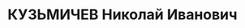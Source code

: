 ---
title: КУЗЬМИЧЕВ Николай Иванович
description: "Род. в 1902, Красноярск, русский, обр.: начальное, ранее член ВКП(б).\
  \ Проживал: Томск. 78-я стр.дивизия, комиссар 232-го стр.полка, батальонный комиссар\
  \ \n  Арестован 11.09.1937. Обв.: к-р военно-троцкистская организация. Приговор:\
  \ 31.10.1937 – ВМН. Расстрелян 31.10.1937. \n  Реабилитирован 05.09.1957"
---